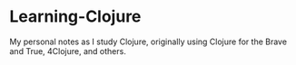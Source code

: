 # Learning-Clojure

My personal notes as I study Clojure, originally using Clojure for the Brave and True, 4Clojure, and others.


